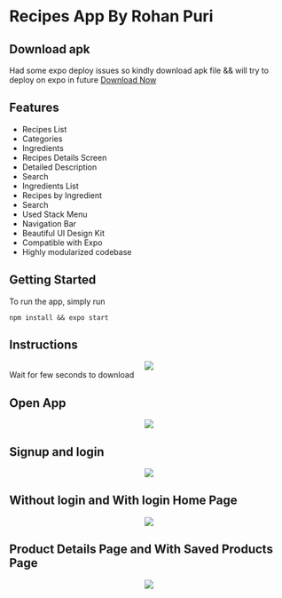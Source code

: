 # Recipes App By Rohan Puri

## Download apk
Had some expo deploy issues so kindly download apk file && will try to deploy on expo in future
<a href="https://drive.google.com/file/d/1YMwHOzxm9TxPKrNSNoEfPtuSqiVQPygk/view?usp=drivesdk"> Download Now </a>


## Features

- Recipes List
- Categories
- Ingredients
- Recipes Details Screen
- Detailed Description
- Search
- Ingredients List
- Recipes by Ingredient
- Search
- Used Stack Menu
- Navigation Bar
- Beautiful UI Design Kit
- Compatible with Expo
- Highly modularized codebase

## Getting Started

To run the app, simply run

`npm install && expo start`


## Instructions

<center><img src="./11.jpg" /></center>
Wait for few seconds to download

## Open App
<center><img src="./join1.jpg" /></center>

## Signup and login
<center><img src="./join2.jpg" /></center>

## Without login and With login Home Page
<center><img src="./join3.jpg" /></center>

## Product Details Page and With Saved Products Page
<center><img src="./join4.jpg" /></center>

